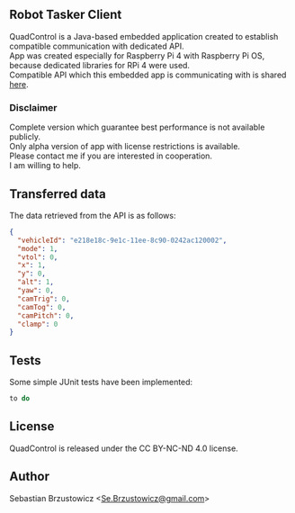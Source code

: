 ## Robot Tasker Client

QuadControl is a Java-based embedded application created to establish compatible communication with dedicated API.   	
App was created especially for Raspberry Pi 4 with Raspberry Pi OS, because dedicated libraries for RPi 4 were used.		
Compatible API which this embedded app is communicating with is shared [here](https://github.com/sebastianbrzustowicz/Robot-tasker-API).   

### Disclaimer
Complete version which guarantee best performance is not available publicly.		
Only alpha version of app with license restrictions is available.		
Please contact me if you are interested in cooperation.		
I am willing to help. 	

## Transferred data

The data retrieved from the API is as follows:

```json
{
  "vehicleId": "e218e18c-9e1c-11ee-8c90-0242ac120002",
  "mode": 1,
  "vtol": 0,
  "x": 1,
  "y": 0,
  "alt": 1,
  "yaw": 0,
  "camTrig": 0,
  "camTog": 0,
  "camPitch": 0,
  "clamp": 0
}
```

## Tests

Some simple JUnit tests have been implemented:
```java
to do
```

## License

QuadControl is released under the CC BY-NC-ND 4.0 license.

## Author

Sebastian Brzustowicz &lt;Se.Brzustowicz@gmail.com&gt;